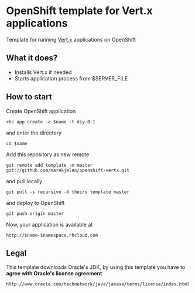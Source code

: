 # OpenShift template for Vert.x applications

Template for running [Vert.x](https://github.com/purplefox/vert.x) applications on OpenShift

## What it does?

* Installs Vert.x if needed
* Starts application process from $SERVER_FILE

## How to start

Create OpenShift application

	rhc app create -a $name -t diy-0.1

and enter the directory

	cd $name

Add this repository as new remote

	git remote add template -m master git://github.com/marekjelen/openshift-vertx.git

and pull locally

	git pull -s recursive -X theirs template master


and deploy to OpenShift

	git push origin master

Now, your application is available at

	http://$name-$namespace.rhcloud.com

## Legal

This template downloads Oracle's JDK, by using this template you have to **agree with Oracle's license agreement**

	http://www.oracle.com/technetwork/java/javase/terms/license/index.html

